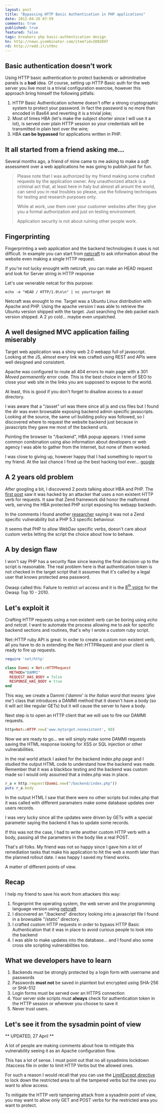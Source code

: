 ```yaml
---
layout: post
title: "Bypassing HTTP Basic Authentication in PHP applications"
date: 2012-04-26 07:59
comments: true
published: true
featured: false
tags: breakers php basic-authentication design 
hn: http://news.ycombinator.com/item?id=3892897
rd: http://redd.it/st9nc
---
```


## Basic authentication doesn't work

Using HTTP basic authentication to protect backends or adminitrative panels is
a **bad** idea. Of course, setting up HTTP Basic auth for the web server you
live most is a trivial configuration exercise, however this approach bring
himself the following pitfalls:

1. HTTP Basic Authentication scheme doesn't offer a strong cryptographic system
   to protect your password. In fact the password is no more than encoded in
   Bas64 and reverting it is a trivial joke;
2. Most of times HBA (let's make the subject shorter since I will use it a
   lot), is served over plain HTTP session so your credentials will be
   transmitted in plain text over the wire;
3. HBA **can be bypassed** for applications written in PHP.

<!-- more -->

## It all started from a friend asking me...

Several months ago, a friend of mine came to me asking to make a _soft_
assessment over a web applications he was going to publish just for fun. 

> Please note that I was authorized by my friend making some crafted requests by
> the application owner. Any unauthorized attack is a criminal act that, at
> least here in Italy but almost all arount the world, can send you in real
> troubles so please, use the following techniques for testing and research
> purposes only.
> 
> While at work, use them over your customer websites after they give you a
> formal authorization and just on testing environment.
> 
> Application security is not about ruining other people work.

## Fingerprinting

Fingerprinting a web application and the backend technologies it uses is not
difficult. In example you can start from [netcraft](http://www.netcraft.com) to
ask information about the website even making a single HTTP request.

If you're not lucky enought with netcraft, you can make an HEAD request and look
for Server string in HTTP response

Let's use venerable netcat for this purpose:

``` 
echo -e "HEAD / HTTP/1.0\n\n" | nc yourtarget 80
``` 

Netcraft was enought to me. Target was a Ubuntu Linux distribution with Apache
and PHP. Using the apache version I was able to retrieve the Ubuntu version
shipped with the target. Just searching the deb packet each version shipped. A
2 yo cold... maybe even unpatched.

## A well designed MVC application failing miserably

Target web application was a shiny web 2.0 webapp full of javascript. Looking
at the JS, almost every link was crafted using REST and APIs were well designed
and consistent.

Apache was configured to route all 404 errors to main page with a 301 _Moved
permanently_ error code. This is the best choice in term of SEO to close your
web site in the links you are supposed to expose to the world.

At least, this is good if you don't forget to disallow access to a _asset_
directory.

I was aware that a "/asset" url was there since all js and css files but I
found the dir was even browsable exposing backend admin specific javascripts.
Looking at the source, the same url building policy was followed, so I
discovered where to request the website backend just because in javascripts
they gave me most of the backend urls.

Pointing the browser to "/backend", HBA popup appears. I
tried some common combination using also information about developers or web
agency I was able to gather from the Internet, but none of them worked.

I was close to giving up, however happy that I had something to report to my
friend. At the last chance I fired up the best hacking tool ever...
[google](http://google.com)

## A 2 years old problem

After googling a bit, I discovered 2 posts talking about HBA and PHP. The
[first post](http://cd34.com/blog/web-security/hackers-bypass-htaccess-security-by-using-gets-rather-than-get/)
saw it was hacked by an attacker that uses a non existent HTTP verb for
requests. It saw that Zend framework did honor the malformed verb, serving the
HBA protected PHP script exposing his webapp backedn.

In the comments I found another
[researcher](http://eguaj.tumblr.com/post/2361187940/re-hackers-bypass-htaccess-security-by-using-gets)
saying it was not a Zend specific vulnerability but a PHP 5.3 specific
behaviour. 

It seems that PHP to allow WebDav specific verbs, doesn't care about custom
verbs letting the script the choice about how to behave.

## A by design flaw

I won't say PHP has a security flaw since leaving the final decision up to the
script is reasonable. The real problem here is that authentication token is not
checked in the target script that it assumes that it's called by a legal user
that knows protected area password.

Owasp called this: Failure to restrict url access and it is the [8<sup>th</sup> voice](https://www.owasp.org/index.php/Top_10_2010-A8-Failure_to_Restrict_URL_Access) for the Owasp Top 10 - 2010.

## Let's exploit it

Crafting HTTP requests using a non existent verb can be boring using _echo_ and
_netcat_.
I want to automate the process allowing me to ask for specific backend sections
and routines, that's why I wrote a custom ruby script.

Net::HTTP ruby API is great. In order to create a custom non existent verb, all
you have to do is extending the Net::HTTPRequest and your client is ready to
fire up requests.

``` ruby extending the Net::HTTPRequest
require 'net/http'

class Dammi < Net::HTTPRequest
  METHOD="DAMMI"
  REQUEST_HAS_BODY = false
  RESPONSE_HAS_BODY = true
end
```

This way, we create a Dammi (_'dammi' is the Italian word that means 'give me'_) class
that introduces a DAMMI method that it doesn't have a body (so it will act like
regular GETs) but it will cause the server to have a body.

Next step is to open an HTTP client that we will use to fire our DAMMI requests.

``` ruby opening an http client to our target
http=Net::HTTP.new('www.mytarget.nonexistent', 80)
```

Now we are ready to go... we will simply make some DAMMI requests saving the
HTML response looking for XSS or SQL injection or other vulnerabilities.

In the real world attack I asked for the backend index.php page and I studied
the output HTML code to understand how the backend was made. Remember that it
was a blackbox testing and the backend was custom made so I would only assumed
that a index.php was in place.

``` ruby asking for index.php and putting response
r_a = http.request(Dammi.new("/backend/index.php"))
puts r_a.body
``` 

In the output HTML I saw that there were no other scripts but index.php that it
was called with different paramaters make some database updates over users
records.

I was very lucky since all the updates were driven by GETs with a special
parameter saying the backend it has to update some records.

If this was not the case, I had to write another custom HTTP verb with a body,
passing all the parameters in the body like a real POST.

That's all folks. My friend was not so happy since I gave him a lot of
remediation tasks that make his application to hit the web a month later than
the planned rollout date. I was happy I saved my friend works.

A matter of different points of view.

## Recap

I help my friend to save his work from attackers this way:

1. fingerprint the operating system, the web server and the programming
   language version using [netcraft](http://www.netcraft.com)
2. I discovered an "/backend" directory looking into a javascript file I found in
   a browsable "/static" directory.
3. I crafted custom HTTP requests in order to bypass HTTP Basic Authentication
   that it was in place to avoid curious people to look into the backend
4. I was able to make updates into the database... and I found also some cross
   site scripting vulnerabilities too.

## What we developers have to learn

1. Backends must be strongly protected by a login form with username and
   passwords
2. Passwords **must not** be saved in plaintext but encrypted using SHA-256 or
   SHA-512
3. Login forms must be served over an HTTPS connection
4. Your server side scripts must **always** check for authentication token in
   the HTTP session or wherever you choose to save it
5. Never trust users.

## Let's see it from the sysadmin point of view

** UPDATED, 27 April **

A lot of people are making comments about how to mitigate this vulnerability
seeing it as an Apache configuration flow.

This has a lot of sense. I must point out that no all sysadmins lockdown
.htaccess file in order to limit HTTP Verbs but the allowed ones.

For such a reason I would recall that you can use the [LimitExcept directive](http://httpd.apache.org/docs/2.2/mod/core.html#limitexcept) to lock
down the restricted area to all the tampered verbs but the ones you want to
allow access.

To mitigate the HTTP verb tampering attack from a sysadmin point of view, you
may want to allow only GET and POST verbs for the restricted area you want to
protect.

